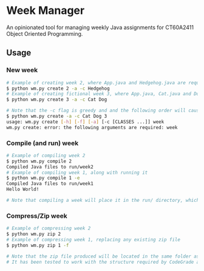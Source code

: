 # Week Manager
An opinionated tool for managing weekly Java assignments for CT60A2411 Object Oriented Programming.
## Usage
### New week
```sh
# Example of creating week 2, where App.java and Hedgehog.java are required
$ python wm.py create 2 -a -c Hedgehog
# Example of creating fictional week 3, where App.java, Cat.java and Dog.java are required.
$ python wm.py create 3 -a -c Cat Dog

# Note that the -c flag is greedy and and the following order will cause an error, as 3 is interpreted as a class name:
$ python wm.py create -a -c Cat Dog 3  
usage: wm.py create [-h] [-f] [-a] [-c [CLASSES ...]] week
wm.py create: error: the following arguments are required: week
```
### Compile (and run) week
```sh
# Example of compiling week 2
$ python wm.py compile 2
Compiled Java files to run/week2
# Example of compiling week 1, along with running it
$ python wm.py compile 1 -e
Compiled Java files to run/week1
Hello World!

# Note that compiling a week will place it in the run/ directory, which is generally located in the same folder as wm.py
```
### Compress/Zip week
```sh
# Example of compressing week 2
$ python wm.py zip 2
# Example of compressing week 1, replacing any existing zip file
$ python wm.py zip 1 -f

# Note that the zip file produced will be located in the same folder as wm.py
# It has been tested to work with the structure required by CodeGrade as of 17.1.2024
```